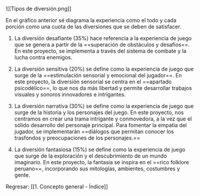 ![[Tipos de diversión.png]]

En el gráfico anterior sé diagrama la experiencia como el todo y cada porción como una cuota de las diversiones que se deben de satisfacer.

1. La diversión desafiante (35%) hace referencia a la experiencia de juego que se genera a partir de la ==superación de obstáculos y desafíos==. En este proyecto, se implementa a través del sistema de combate y la lucha contra enemigos.

2. La diversión sensitiva (20%) se define como la experiencia de juego que surge de la ==estimulación sensorial y emocional del jugador==. En este proyecto, la diversión sensorial se centra en el ==apartado psicodélico==, lo que nos da más libertad y permite desarrollar trabajos visuales y sonoros innovadores e intrigantes.

3. La diversión narrativa (30%) se define como la experiencia de juego que surge de la historia y los personajes del juego. En este proyecto, nos centramos en crear una trama intrigante y conmovedora, a la vez que el sólido desarrollo del personaje principal. Para fomentar la empatía del jugador, se implementarán ==diálogos que permitan conocer los trasfondos y preocupaciones de los personajes.==

4. La diversión fantasiosa (15%) se define como la experiencia de juego que surge de la exploración y el descubrimiento de un mundo imaginario. En este proyecto, la fantasía se inspira en el ==rico folklore peruano==, incorporando sus mitologías, ambientes, costumbres y gente.


Regresar: [[1. Concepto general - Índice]]
